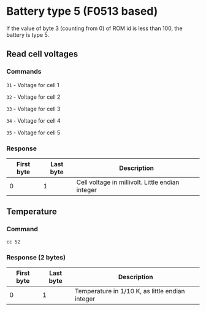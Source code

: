 # Battery type 5 (F0513 based)
If the value of byte 3 (counting from 0) of ROM id is less than 100, the battery is type 5.

## Read cell voltages
### Commands
`31` - Voltage for cell 1

`32` - Voltage for cell 2

`33` - Voltage for cell 3

`34` - Voltage for cell 4

`35` - Voltage for cell 5

### Response
| First byte | Last byte | Description |
| ---------- | --------- | ----------- |
|         0  |         1 | Cell voltage in millivolt. Little endian integer |



## Temperature
### Command
`cc 52`
### Response (2 bytes)
| First byte | Last byte | Description |
| ---------- | --------- | ----------- |
|         0  |         1 | Temperature in 1/10 K, as little endian integer |
